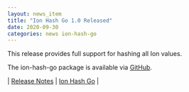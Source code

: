 ```yaml
---
layout: news_item
title: "Ion Hash Go 1.0 Released"
date: 2020-09-30
categories: news ion-hash-go
---
```

This release provides full support for hashing all Ion values.

The ion-hash-go package is available via [GitHub](https://github.com/amzn/ion-hash-go).

| [Release Notes](https://github.com/amzn/ion-hash-go/releases/tag/v1.0.0) | [Ion Hash Go](https://github.com/amzn/ion-hash-go) |